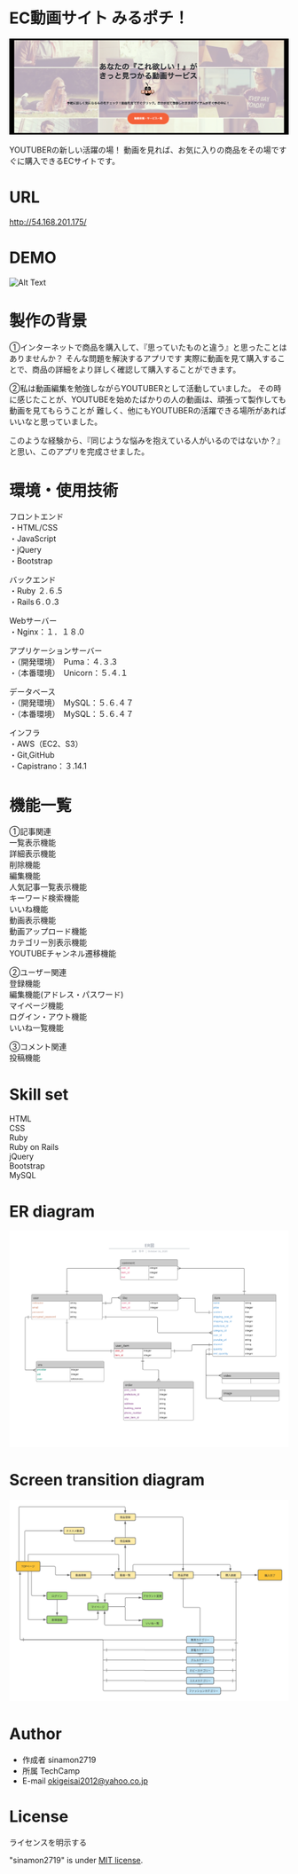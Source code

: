 # EC動画サイト みるポチ！
![readme 2.png](https://github.com/sinamon2719/orizinal_app/blob/master/readme%202.png)


YOUTUBERの新しい活躍の場！
動画を見れば、お気に入りの商品をその場ですぐに購入できるECサイトです。

# URL

http://54.168.201.175/
 
# DEMO
![Alt Text](https://user-images.githubusercontent.com/70252059/96471527-67120680-126a-11eb-9a22-2f0c490768fa.gif)
 
# 製作の背景

①インターネットで商品を購入して、『思っていたものと違う』と思ったことはありませんか？
そんな問題を解決するアプリです
実際に動画を見て購入することで、商品の詳細をより詳しく確認して購入することができます。

②私は動画編集を勉強しながらYOUTUBERとして活動していました。
その時に感じたことが、YOUTUBEを始めたばかりの人の動画は、頑張って製作しても動画を見てもらうことが
難しく、他にもYOUTUBERの活躍できる場所があればいいなと思っていました。

このような経験から、『同じような悩みを抱えている人がいるのではないか？』と思い、このアプリを完成させました。
 
# 環境・使用技術

フロントエンド<br>
 ・HTML/CSS<br>
 ・JavaScript<br>
 ・jQuery<br>
 ・Bootstrap<br>
 
バックエンド<br>
 ・Ruby ２.６.5<br>
 ・Rails６.０.3<br>
 
 Webサーバー<br>
 ・Nginx：１．１８.0<br>
 
 アプリケーションサーバー<br>
 ・（開発環境）　Puma：４.３.3<br>
 ・（本番環境）　Unicorn：５.４.１<br>

 データベース<br>
 ・（開発環境）　MySQL：５.６.４７<br>
 ・（本番環境）　MySQL：５.６.４７<br>
 
 インフラ<br>
 ・AWS（EC2、S3）<br>
 ・Git,GitHub<br>
 ・Capistrano：３.14.1<br>
 
# 機能一覧
 
①記事関連<br>
 一覧表示機能<br>
  詳細表示機能<br>
  削除機能<br>
  編集機能<br>
  人気記事一覧表示機能<br>
  キーワード検索機能<br>
  いいね機能<br>
  動画表示機能<br>
  動画アップロード機能<br>
  カテゴリー別表示機能<br>
  YOUTUBEチャンネル遷移機能<br>

②ユーザー関連<br>
  登録機能<br>
  編集機能(アドレス・パスワード)<br>
  マイページ機能<br>
  ログイン・アウト機能<br>
  いいね一覧機能<br>

③コメント関連<br>
  投稿機能<br>
  
# Skill set

 HTML<br>
 CSS<br>
 Ruby<br>
 Ruby on Rails<br>
 jQuery<br>
 Bootstrap<br>
 MySQL<br>
 
 
 
# ER diagram

![diagram2.png](https://github.com/sinamon2719/orizinal_app/blob/master/diagram2.png)

 
# Screen transition diagram
![diagram.png](https://github.com/sinamon2719/orizinal_app/blob/master/diagram.png)
 
 
# Author
  
* 作成者 sinamon2719
* 所属   TechCamp
* E-mail okigeisai2012@yahoo.co.jp
 
# License
ライセンスを明示する
 
"sinamon2719" is under [MIT license](https://en.wikipedia.org/wiki/MIT_License).
 
